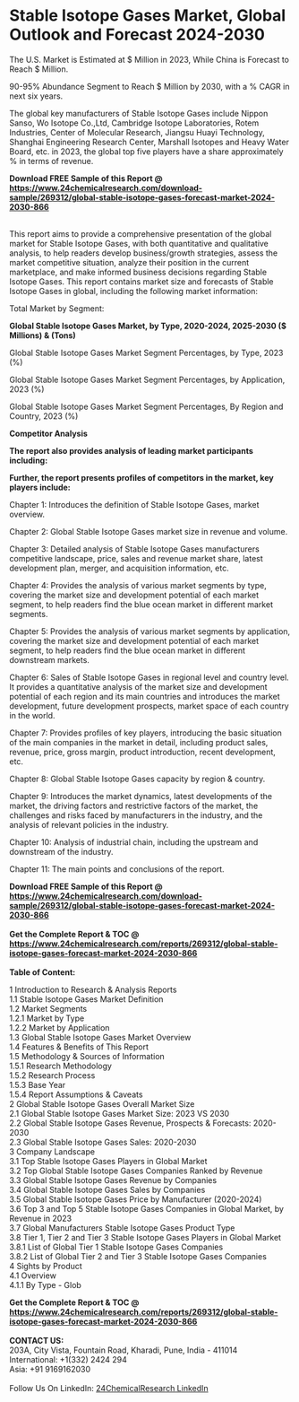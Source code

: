 <h1>Stable Isotope Gases Market, Global Outlook and Forecast 2024-2030</h1><p>
The U.S. Market is Estimated at $ Million in 2023, While China is Forecast to Reach $ Million.</p><p>
90-95% Abundance Segment to Reach $ Million by 2030, with a % CAGR in next six years.</p><p>
The global key manufacturers of Stable Isotope Gases include Nippon Sanso, Wo Isotope Co.,Ltd, Cambridge Isotope Laboratories, Rotem Industries, Center of Molecular Research, Jiangsu Huayi Technology, Shanghai Engineering Research Center, Marshall Isotopes and Heavy Water Board, etc. in 2023, the global top five players have a share approximately % in terms of revenue.</p><div><b>Download FREE Sample of this Report @ 
            <a href="https://www.24chemicalresearch.com/download-sample/269312/global-stable-isotope-gases-forecast-market-2024-2030-866">
            https://www.24chemicalresearch.com/download-sample/269312/global-stable-isotope-gases-forecast-market-2024-2030-866</a></b></div><br><p>
This report aims to provide a comprehensive presentation of the global market for Stable Isotope Gases, with both quantitative and qualitative analysis, to help readers develop business/growth strategies, assess the market competitive situation, analyze their position in the current marketplace, and make informed business decisions regarding Stable Isotope Gases. This report contains market size and forecasts of Stable Isotope Gases in global, including the following market information:
</p><p>
Total Market by Segment:</p><p>
<strong>Global Stable Isotope Gases Market, by Type, 2020-2024, 2025-2030 ($ Millions) &amp; (Tons)</strong></p><p>
Global Stable Isotope Gases Market Segment Percentages, by Type, 2023 (%)</p><p>
</p><p>
Global Stable Isotope Gases Market Segment Percentages, by Application, 2023 (%)</p><p>
</p><p>
Global Stable Isotope Gases Market Segment Percentages, By Region and Country, 2023 (%)</p><p>
</p><p>
<strong>Competitor Analysis</strong></p><p>
<strong>The report also provides analysis of leading market participants including:</strong></p><p>
</p><p>
<strong>Further, the report presents profiles of competitors in the market, key players include:</strong></p><p>
</p><p>
Chapter 1: Introduces the definition of Stable Isotope Gases, market overview.</p><p>
Chapter 2: Global Stable Isotope Gases market size in revenue and volume.</p><p>
Chapter 3: Detailed analysis of Stable Isotope Gases manufacturers competitive landscape, price, sales and revenue market share, latest development plan, merger, and acquisition information, etc.</p><p>
Chapter 4: Provides the analysis of various market segments by type, covering the market size and development potential of each market segment, to help readers find the blue ocean market in different market segments.</p><p>
Chapter 5: Provides the analysis of various market segments by application, covering the market size and development potential of each market segment, to help readers find the blue ocean market in different downstream markets.</p><p>
Chapter 6: Sales of Stable Isotope Gases in regional level and country level. It provides a quantitative analysis of the market size and development potential of each region and its main countries and introduces the market development, future development prospects, market space of each country in the world.</p><p>
Chapter 7: Provides profiles of key players, introducing the basic situation of the main companies in the market in detail, including product sales, revenue, price, gross margin, product introduction, recent development, etc.</p><p>
Chapter 8: Global Stable Isotope Gases capacity by region &amp; country.</p><p>
Chapter 9: Introduces the market dynamics, latest developments of the market, the driving factors and restrictive factors of the market, the challenges and risks faced by manufacturers in the industry, and the analysis of relevant policies in the industry.</p><p>
Chapter 10: Analysis of industrial chain, including the upstream and downstream of the industry.</p><p>
Chapter 11: The main points and conclusions of the report.</p><div><b>Download FREE Sample of this Report @ 
            <a href="https://www.24chemicalresearch.com/download-sample/269312/global-stable-isotope-gases-forecast-market-2024-2030-866">
            https://www.24chemicalresearch.com/download-sample/269312/global-stable-isotope-gases-forecast-market-2024-2030-866</a></b></div><br><div><b>Get the Complete Report & TOC @ 
            <a href="https://www.24chemicalresearch.com/reports/269312/global-stable-isotope-gases-forecast-market-2024-2030-866">
            https://www.24chemicalresearch.com/reports/269312/global-stable-isotope-gases-forecast-market-2024-2030-866</a></b></div><br>
            <b>Table of Content:</b><p>1 Introduction to Research & Analysis Reports<br />
    1.1 Stable Isotope Gases Market Definition<br />
    1.2 Market Segments<br />
        1.2.1 Market by Type<br />
        1.2.2 Market by Application<br />
    1.3 Global Stable Isotope Gases Market Overview<br />
    1.4 Features & Benefits of This Report<br />
    1.5 Methodology & Sources of Information<br />
        1.5.1 Research Methodology<br />
        1.5.2 Research Process<br />
        1.5.3 Base Year<br />
        1.5.4 Report Assumptions & Caveats<br />
2 Global Stable Isotope Gases Overall Market Size<br />
    2.1 Global Stable Isotope Gases Market Size: 2023 VS 2030<br />
    2.2 Global Stable Isotope Gases Revenue, Prospects & Forecasts: 2020-2030<br />
    2.3 Global Stable Isotope Gases Sales: 2020-2030<br />
3 Company Landscape<br />
    3.1 Top Stable Isotope Gases Players in Global Market<br />
    3.2 Top Global Stable Isotope Gases Companies Ranked by Revenue<br />
    3.3 Global Stable Isotope Gases Revenue by Companies<br />
    3.4 Global Stable Isotope Gases Sales by Companies<br />
    3.5 Global Stable Isotope Gases Price by Manufacturer (2020-2024)<br />
    3.6 Top 3 and Top 5 Stable Isotope Gases Companies in Global Market, by Revenue in 2023<br />
    3.7 Global Manufacturers Stable Isotope Gases Product Type<br />
    3.8 Tier 1, Tier 2 and Tier 3 Stable Isotope Gases Players in Global Market<br />
        3.8.1 List of Global Tier 1 Stable Isotope Gases Companies<br />
        3.8.2 List of Global Tier 2 and Tier 3 Stable Isotope Gases Companies<br />
4 Sights by Product<br />
    4.1 Overview<br />
        4.1.1 By Type - Glob</p><div><b>Get the Complete Report & TOC @ 
            <a href="https://www.24chemicalresearch.com/reports/269312/global-stable-isotope-gases-forecast-market-2024-2030-866">
            https://www.24chemicalresearch.com/reports/269312/global-stable-isotope-gases-forecast-market-2024-2030-866</a></b></div><br><b>CONTACT US:</b><br>
            203A, City Vista, Fountain Road, Kharadi, Pune, India - 411014<br>
            International: +1(332) 2424 294<br>
            Asia: +91 9169162030 <br><br>
            Follow Us On LinkedIn: <a href="https://www.linkedin.com/company/24chemicalresearch/">24ChemicalResearch LinkedIn</a>